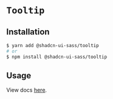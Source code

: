 # `Tooltip`

## Installation

```sh
$ yarn add @shadcn-ui-sass/tooltip
# or
$ npm install @shadcn-ui-sass/tooltip
```

## Usage

View docs [here](https://shadcn-ui-sass.com/docs/components/tooltip).
